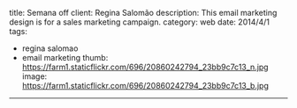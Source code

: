 title: Semana off
client: Regina Salomão
description: This email marketing design is for a sales marketing campaign.
category: web
date: 2014/4/1
tags: 
- regina salomao
- email marketing
thumb: https://farm1.staticflickr.com/696/20860242794_23bb9c7c13_n.jpg
image: https://farm1.staticflickr.com/696/20860242794_23bb9c7c13_b.jpg
---
